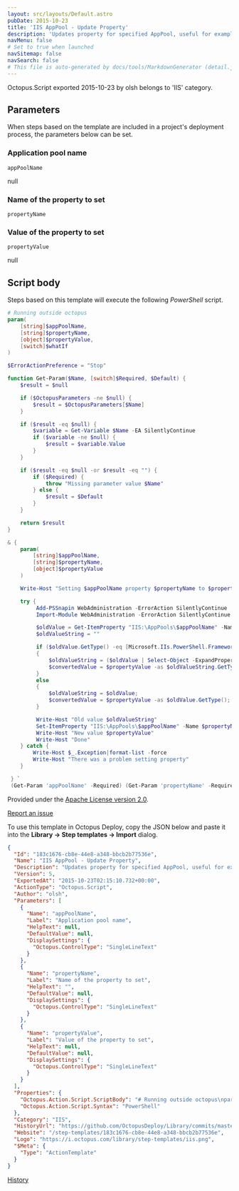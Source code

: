 ```yaml
---
layout: src/layouts/Default.astro
pubDate: 2015-10-23
title: 'IIS AppPool - Update Property'
description: 'Updates property for specified AppPool, useful for example to change startMode to AlwaysRunning.'
navMenu: false
# Set to true when launched
navSitemap: false
navSearch: false
# This file is auto-generated by docs/tools/MarkdownGenerator (detail.js)
---
```


Octopus.Script exported 2015-10-23 by olsh belongs to 'IIS' category.

## Parameters

When steps based on the template are included in a project's deployment process, the parameters below can be set.


<div class="param">

### Application pool name

`appPoolName`

null

</div>
        
<div class="param">

### Name of the property to set

`propertyName`



</div>
        
<div class="param">

### Value of the property to set

`propertyValue`

null

</div>
        

## Script body

Steps based on this template will execute the following *PowerShell* script.

```powershell
# Running outside octopus
param(
    [string]$appPoolName,
    [string]$propertyName,
    [object]$propertyValue,
    [switch]$whatIf
)

$ErrorActionPreference = "Stop"

function Get-Param($Name, [switch]$Required, $Default) {
    $result = $null

    if ($OctopusParameters -ne $null) {
        $result = $OctopusParameters[$Name]
    }

    if ($result -eq $null) {
        $variable = Get-Variable $Name -EA SilentlyContinue
        if ($variable -ne $null) {
            $result = $variable.Value
        }
    }

    if ($result -eq $null -or $result -eq "") {
        if ($Required) {
            throw "Missing parameter value $Name"
        } else {
            $result = $Default
        }
    }

    return $result
}

& {
    param(
        [string]$appPoolName,
        [string]$propertyName,
        [object]$propertyValue
    )

    Write-Host "Setting $appPoolName property $propertyName to $propertyValue"

    try {
         Add-PSSnapin WebAdministration -ErrorAction SilentlyContinue
         Import-Module WebAdministration -ErrorAction SilentlyContinue

         $oldValue = Get-ItemProperty "IIS:\AppPools\$appPoolName" -Name $propertyName
         $oldValueString = ""

         if ($oldValue.GetType() -eq [Microsoft.IIs.PowerShell.Framework.ConfigurationAttribute])
         {
             $oldValueString = ($oldValue | Select-Object -ExpandProperty "Value");
             $convertedValue = $propertyValue -as $oldValueString.GetType();
         }
         else
         {
             $oldValueString = $oldValue;
             $convertedValue = $propertyValue -as $oldValue.GetType();
         }

         Write-Host "Old value $oldValueString"
         Set-ItemProperty "IIS:\AppPools\$appPoolName" -Name $propertyName -Value $convertedValue
         Write-Host "New value $propertyValue"
         Write-Host "Done"
    } catch {
        Write-Host $_.Exception|format-list -force
        Write-Host "There was a problem setting property"
    }

 } `
 (Get-Param 'appPoolName' -Required) (Get-Param 'propertyName' -Required) (Get-Param 'propertyValue' -Required)

```

Provided under the [Apache License version 2.0](https://github.com/OctopusDeploy/Library/blob/master/LICENSE.txt).

[Report an issue](https://github.com/OctopusDeploy/Library/issues/new?assignees=&labels=&projects=&template=bug-report.yml&title=Issue%20with%20IIS%20AppPool%20-%20Update%20Property&step-template=IIS%20AppPool%20-%20Update%20Property)

<div class="get-json">

To use this template in Octopus Deploy, copy the JSON below and paste it into the **Library → Step templates → Import** dialog.

```json
{
  "Id": "183c1676-cb8e-44e8-a348-bbcb2b77536e",
  "Name": "IIS AppPool - Update Property",
  "Description": "Updates property for specified AppPool, useful for example to change startMode to AlwaysRunning.",
  "Version": 5,
  "ExportedAt": "2015-10-23T02:15:10.732+00:00",
  "ActionType": "Octopus.Script",
  "Author": "olsh",
  "Parameters": [
    {
      "Name": "appPoolName",
      "Label": "Application pool name",
      "HelpText": null,
      "DefaultValue": null,
      "DisplaySettings": {
        "Octopus.ControlType": "SingleLineText"
      }
    },
    {
      "Name": "propertyName",
      "Label": "Name of the property to set",
      "HelpText": "",
      "DefaultValue": null,
      "DisplaySettings": {
        "Octopus.ControlType": "SingleLineText"
      }
    },
    {
      "Name": "propertyValue",
      "Label": "Value of the property to set",
      "HelpText": null,
      "DefaultValue": null,
      "DisplaySettings": {
        "Octopus.ControlType": "SingleLineText"
      }
    }
  ],
  "Properties": {
    "Octopus.Action.Script.ScriptBody": "# Running outside octopus\nparam(\n    [string]$appPoolName,\n    [string]$propertyName,\n    [object]$propertyValue,\n    [switch]$whatIf\n)\n\n$ErrorActionPreference = \"Stop\"\n\nfunction Get-Param($Name, [switch]$Required, $Default) {\n    $result = $null\n\n    if ($OctopusParameters -ne $null) {\n        $result = $OctopusParameters[$Name]\n    }\n\n    if ($result -eq $null) {\n        $variable = Get-Variable $Name -EA SilentlyContinue\n        if ($variable -ne $null) {\n            $result = $variable.Value\n        }\n    }\n\n    if ($result -eq $null -or $result -eq \"\") {\n        if ($Required) {\n            throw \"Missing parameter value $Name\"\n        } else {\n            $result = $Default\n        }\n    }\n\n    return $result\n}\n\n& {\n    param(\n        [string]$appPoolName,\n        [string]$propertyName,\n        [object]$propertyValue\n    )\n\n    Write-Host \"Setting $appPoolName property $propertyName to $propertyValue\"\n\n    try {\n         Add-PSSnapin WebAdministration -ErrorAction SilentlyContinue\n         Import-Module WebAdministration -ErrorAction SilentlyContinue\n\n         $oldValue = Get-ItemProperty \"IIS:\\AppPools\\$appPoolName\" -Name $propertyName\n         $oldValueString = \"\"\n\n         if ($oldValue.GetType() -eq [Microsoft.IIs.PowerShell.Framework.ConfigurationAttribute])\n         {\n             $oldValueString = ($oldValue | Select-Object -ExpandProperty \"Value\");\n             $convertedValue = $propertyValue -as $oldValueString.GetType();\n         }\n         else\n         {\n             $oldValueString = $oldValue;\n             $convertedValue = $propertyValue -as $oldValue.GetType();\n         }\n\n         Write-Host \"Old value $oldValueString\"\n         Set-ItemProperty \"IIS:\\AppPools\\$appPoolName\" -Name $propertyName -Value $convertedValue\n         Write-Host \"New value $propertyValue\"\n         Write-Host \"Done\"\n    } catch {\n        Write-Host $_.Exception|format-list -force\n        Write-Host \"There was a problem setting property\"\n    }\n\n } `\n (Get-Param 'appPoolName' -Required) (Get-Param 'propertyName' -Required) (Get-Param 'propertyValue' -Required)\n",
    "Octopus.Action.Script.Syntax": "PowerShell"
  },
  "Category": "IIS",
  "HistoryUrl": "https://github.com/OctopusDeploy/Library/commits/master/step-templates//opt/buildagent/work/75443764cd38076d/step-templates/iis-apppool-update-property.json",
  "Website": "/step-templates/183c1676-cb8e-44e8-a348-bbcb2b77536e",
  "Logo": "https://i.octopus.com/library/step-templates/iis.png",
  "$Meta": {
    "Type": "ActionTemplate"
  }
}
```

[History](https://github.com/OctopusDeploy/Library/commits/master/step-templates/https://github.com/OctopusDeploy/Library/commits/master/step-templates//opt/buildagent/work/75443764cd38076d/step-templates/iis-apppool-update-property.json)

</div>
